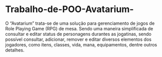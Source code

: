 # Trabalho-de-POO-Avatarium-

O “Avatarium”  trata-se de uma solução para gerenciamento de jogos de Role Playing Game (RPG) de mesa. Sendo uma maneira simplificada de consultar e editar status de personagens durantes as jogatinas, sendo possível consultar,
adicionar, remover e editar diversos elementos dos jogadores, como itens, classes, vida, mana, equipamentos, dentre outros detalhes.

